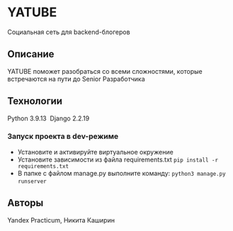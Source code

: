 # YATUBE
Социальная сеть для backend-блогеров 
## Описание
YATUBE поможет разобраться со всеми сложностями, которые встречаются на пути до Senior Разработчика 
## Технологии
 Python 3.9.13 
​
 Django 2.2.19 
 ### Запуск проекта в dev-режиме
  - Установите и активируйте виртуальное окружение 
  - Установите зависимости из файла requirements.txt 
  ``` pip install -r requirements.txt ``` 
  - В папке с файлом manage.py выполните команду: 
  ``` python3 manage.py runserver ``` 
​
## Авторы
Yandex Practicum, Никита Каширин
​